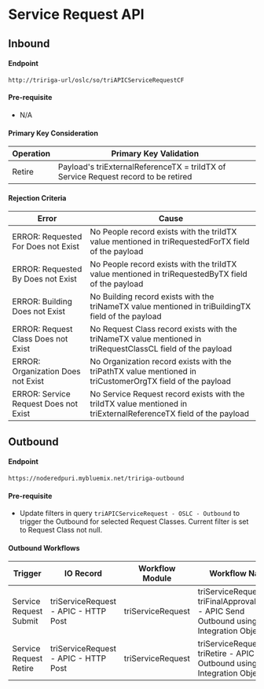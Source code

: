# Service Request API

## Inbound

#### Endpoint
  ```
  http://tririga-url/oslc/so/triAPICServiceRequestCF
  ```

#### Pre-requisite
  
  - N/A

#### Primary Key Consideration

  Operation | Primary Key Validation
  ---|---
  Retire | Payload's triExternalReferenceTX = triIdTX of Service Request record to be retired
  
#### Rejection Criteria

  Error | Cause
  ---|---
  ERROR: Requested For Does not Exist | No People record exists with the triIdTX value mentioned in triRequestedForTX field of the payload
  ERROR: Requested By Does not Exist | No People record exists with the triIdTX value mentioned in triRequestedByTX field of the payload
  ERROR: Building Does not Exist | No Building record exists with the triNameTX value mentioned in triBuildingTX field of the payload
  ERROR: Request Class Does not Exist | No Request Class record exists with the triNameTX value mentioned in triRequestClassCL field of the payload
  ERROR: Organization Does not Exist | No Organization record exists with the triPathTX value mentioned in triCustomerOrgTX field of the payload
  ERROR: Service Request Does not Exist | No Service Request record exists with the triIdTX value mentioned in triExternalReferenceTX field of the payload


## Outbound

#### Endpoint
  ```
  https://noderedpuri.mybluemix.net/tririga-outbound
  ```

#### Pre-requisite
  
  - Update filters in query `triAPICServiceRequest - OSLC - Outbound` to trigger the Outbound for selected Request Classes. Current filter is set to Request Class not null.
  
#### Outbound Workflows

Trigger | IO Record | Workflow Module | Workflow Name 
  ---|---|---|---
  Service Request Submit | triServiceRequest - APIC - HTTP Post | triServiceRequest | triServiceRequest - triFinalApprovalHidden - APIC Send Outbound using Integration Object 
  Service Request Retire | triServiceRequest - APIC - HTTP Post | triServiceRequest | triServiceRequest - triRetire - APIC Send Outbound using Integration Object 
  
